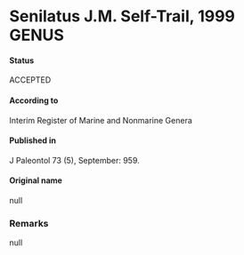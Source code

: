 Senilatus J.M. Self-Trail, 1999 GENUS
=======

#### Status
ACCEPTED

#### According to
Interim Register of Marine and Nonmarine Genera

#### Published in
J Paleontol 73 (5), September: 959.

#### Original name
null

### Remarks
null